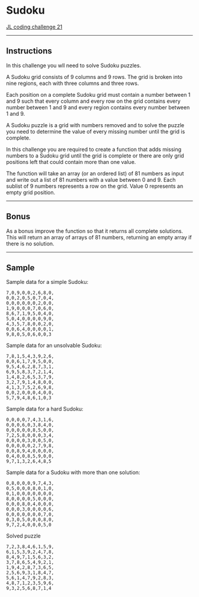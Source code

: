 Sudoku
======

[JL coding challenge 21](https://coding-challenges.jl-engineering.net/challenges/challenge-21/)

------

## Instructions

In this challenge you wll need to solve Sudoku puzzles.

A Sudoku grid consists of 9 columns and 9 rows.
The grid is broken into nine regions, each with three columns and three rows.

Each position on a complete Sudoku grid must contain a number between 1 and 9 such that every column and every row on the grid contains every number between 1 and 9 and every region contains every number between 1 and 9.

A Sudoku puzzle is a grid with numbers removed and to solve the puzzle you need to determine the value of every missing number until the grid is complete.


In this challenge you are required to create a function that adds missing numbers to a Sudoku grid until the grid is complete or there are only grid positions left that could contain more than one value.

The function will take an array (or an ordered list) of 81 numbers as input and write out a list of 81 numbers with a value between 0 and 9. Each sublist of 9 numbers represents a row on the grid. Value 0 represents an empty grid position.

------

## Bonus

As a bonus improve the function so that it returns all complete solutions. This will return an array of arrays of 81 numbers, returning an empty array if there is no solution.

------

## Sample

Sample data for a simple Sudoku:
```
7,0,9,0,0,2,6,8,0,
0,0,2,0,5,0,7,0,4,
0,0,0,0,0,0,2,0,0,
1,9,0,0,0,7,0,6,0,
8,6,7,1,9,5,0,4,0,
5,0,4,0,0,0,0,9,0,
4,3,5,7,8,0,0,2,0,
0,0,6,4,0,0,0,0,1,
9,8,0,5,0,6,0,0,3
```

Sample data for an unsolvable Sudoku:
```
7,8,1,5,4,3,9,2,6,
0,0,6,1,7,9,5,0,0,
9,5,4,6,2,8,7,3,1,
6,9,5,8,3,7,2,1,4,
1,4,8,2,6,5,3,7,9,
3,2,7,9,1,4,8,0,0,
4,1,3,7,5,2,6,9,8,
0,0,2,0,0,0,4,0,0,
5,7,9,4,8,6,1,0,3
```

Sample data for a hard Sudoku:
```
0,0,0,0,7,4,3,1,6,
0,0,0,6,0,3,8,4,0,
0,0,0,0,0,8,5,0,0,
7,2,5,8,0,0,0,3,4,
0,0,0,0,3,0,0,5,0,
0,0,0,0,0,2,7,9,8,
0,0,8,9,4,0,0,0,0,
0,4,0,0,8,5,9,0,0,
9,7,1,3,2,6,4,8,5
```

Sample data for a Sudoku with more than one solution:
```
0,8,0,0,0,9,7,4,3,
0,5,0,0,0,8,0,1,0,
0,1,0,0,0,0,0,0,0,
8,0,0,0,0,5,0,0,0,
0,0,0,8,0,4,0,0,0,
0,0,0,3,0,0,0,0,6,
0,0,0,0,0,0,0,7,0,
0,3,0,5,0,0,0,8,0,
9,7,2,4,0,0,0,5,0
```

Solved puzzle
```
7,2,3,8,4,6,1,5,9,
6,1,5,3,9,2,4,7,8,
8,4,9,7,1,5,6,3,2,
3,7,8,6,5,4,9,2,1,
1,9,4,2,8,7,3,6,5,
2,5,6,9,3,1,8,4,7,
5,6,1,4,7,9,2,8,3,
4,8,7,1,2,3,5,9,6,
9,3,2,5,6,8,7,1,4
```